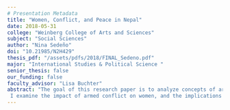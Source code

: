 ```yaml
---
# Presentation Metadata
title: "Women, Conflict, and Peace in Nepal"
date: 2018-05-31
college: "Weinberg College of Arts and Sciences"
subject: "Social Sciences"
author: "Nina Sedeño"
doi: "10.21985/N2H429"
thesis_pdf: "/assets/pdfs/2018/FINAL_Sedeno.pdf"
major: "International Studies & Political Science "
senior_thesis: false
our_funding: false
faculty_advisor: "Lisa Buchter"
abstract: "The goal of this research paper is to analyze concepts of armed conflict and peacebuilding from a gender perspective using a feminist epistemology approach.
 I examine the impact of armed conflict on women, and the implications of women’s roles in armed conflict and in peacebuilding processes post-conflict.  In doing so, I raise the question of how situations of armed conflict and peacebuilding influence women’s empowerment and contribute to the social transformation of predominantly patriarchal societies post-conflict.   Combining both a media and textual analysis of secondary sources, I explore this question in the case of Nepal, a country that experienced armed conflict from 1996-2006 and is undergoing reconstruction.  Using these methods, my main findings are that while armed conflict afforded women greater roles and opportunities for empowerment, these enhancements were not sustained in the post-conflict period.  Furthermore, while peacebuilding was perceived as a unique opportunity for women’s empowerment, gender inequalities persisted. These findings highlight the need for a better understanding of the implications of women’s contributions, agency, and empowerment for the prevention of future conflict and societal transformation that warrants future research."
---
```

